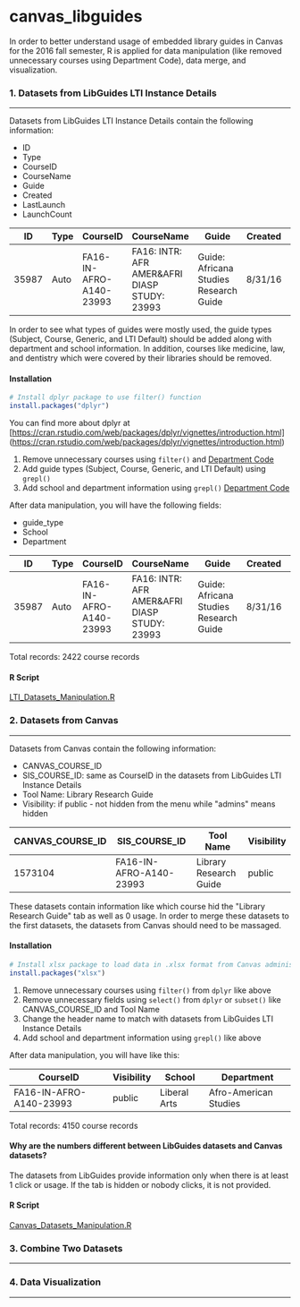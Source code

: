# canvas_libguides

In order to better understand usage of embedded library guides in Canvas for the 2016 fall semester, R is applied for data manipulation (like removed unnecessary courses using Department Code), data merge, and visualization.

### 1. Datasets from LibGuides LTI Instance Details
------------------------------------------------------

Datasets from LibGuides LTI Instance Details contain the following information:
* ID
* Type
* CourseID
* CourseName
* Guide
* Created
* LastLaunch
* LaunchCount

| ID    | Type | CourseID                | CourseName                                   | Guide                                  | Created | LastLaunch | LaunchCount |
| ----- | ---- | ----------------------- | -------------------------------------------- | -------------------------------------- | ------- | ---------- | ----------- |
| 35987 | Auto | FA16-IN-AFRO-A140-23993 | FA16: INTR: AFR AMER&AFRI DIASP STUDY: 23993 | Guide: Africana Studies Research Guide | 8/31/16 | 12/5/16    | 6           |

In order to see what types of guides were mostly used, the guide types (Subject, Course, Generic, and LTI Default) should be added along with department and school information. In addition, courses like medicine, law, and dentistry which were covered by their libraries should be removed.

#### Installation

``` r
# Install dplyr package to use filter() function
install.packages("dplyr")
```

You can find more about dplyr at [https://cran.rstudio.com/web/packages/dplyr/vignettes/introduction.html] (https://cran.rstudio.com/web/packages/dplyr/vignettes/introduction.html)

1. Remove unnecessary courses using `filter()` and [Department Code](http://registrar.iupui.edu/schedule.html)
2. Add guide types (Subject, Course, Generic, and LTI Default) using `grepl()`
3. Add school and department information using `grepl()` [Department Code](http://registrar.iupui.edu/schedule.html)

After data manipulation, you will have the following fields:
* guide_type
* School
* Department

| ID    | Type | CourseID                | CourseName                                   | Guide                                  | Created | LastLaunch | LaunchCount | guide_type | School       | Department            |
| ----- | ---- | ----------------------- | -------------------------------------------- | -------------------------------------- | ------- | ---------- | ----------- | ---------- | -----------  | --------------------- |
| 35987 | Auto | FA16-IN-AFRO-A140-23993 | FA16: INTR: AFR AMER&AFRI DIASP STUDY: 23993 | Guide: Africana Studies Research Guide | 8/31/16 | 12/5/16    | 6           | Subject    | Liberal Arts | Afro-American Studies |

Total records: 2422 course records

#### R Script
[LTI_Datasets_Manipulation.R](R/LTI_Datasets_Manipulation.R)

### 2. Datasets from Canvas
---------------------------

Datasets from Canvas contain the following information:
* CANVAS_COURSE_ID
* SIS_COURSE_ID: same as CourseID in the datasets from LibGuides LTI Instance Details
* Tool Name: Library Research Guide
* Visibility: if public - not hidden from the menu while "admins" means hidden

| CANVAS_COURSE_ID | SIS_COURSE_ID           | Tool Name              | Visibility |
| ---------------- | ----------------------- | ---------------------- | ---------- |
| 1573104          | FA16-IN-AFRO-A140-23993 | Library Research Guide | public     |

These datasets contain information like which course hid the "Library Research Guide" tab as well as 0 usage. In order to merge these datasets to the first datasets, the datasets from Canvas should need to be massaged.

#### Installation
``` r
# Install xlsx package to load data in .xlsx format from Canvas administrator
install.packages("xlsx")
```

1. Remove unnecessary courses using `filter()` from `dplyr` like above
2. Remove unnecessary fields using `select()` from `dplyr` or `subset()` like CANVAS_COURSE_ID and Tool Name
3. Change the header name to match with datasets from LibGuides LTI Instance Details
4. Add school and department information using `grepl()` like above

After data manipulation, you will have like this:

| CourseID                | Visibility | School       | Department            |
| ----------------------- | ---------- | ------------ | --------------------- |
| FA16-IN-AFRO-A140-23993 | public     | Liberal Arts | Afro-American Studies |

Total records: 4150 course records

#### Why are the numbers different between LibGuides datasets and Canvas datasets?
The datasets from LibGuides provide information only when there is at least 1 click or usage. If the tab is hidden or nobody clicks, it is not provided.

#### R Script
[Canvas_Datasets_Manipulation.R](R/Canvas_Datasets_Manipulation.R)

### 3. Combine Two Datasets
---------------------------

### 4. Data Visualization
---------------------------
